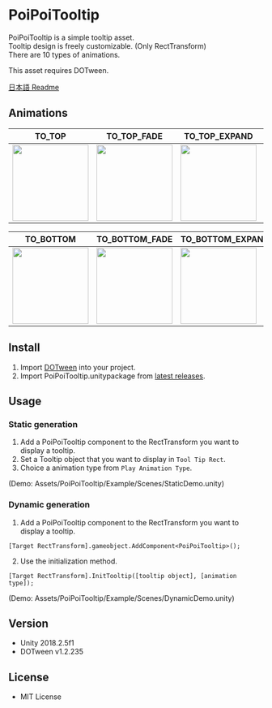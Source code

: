 # PoiPoiTooltip

PoiPoiTooltip is a simple tooltip asset.  
Tooltip design is freely customizable. (Only RectTransform)  
There are 10 types of animations.

This asset requires DOTween.

[日本語 Readme](/README_JP.md)

## Animations
|TO_TOP|TO_TOP_FADE|TO_TOP_EXPAND|TO_TOP_ATTACHED|TO_TOP_FUN|
|-|-|-|-|-|
|<img src="https://user-images.githubusercontent.com/398736/55278540-f38b6a00-5350-11e9-8ffc-55344518d15a.gif" width="150">|<img src="https://user-images.githubusercontent.com/398736/55278557-2afa1680-5351-11e9-857c-a9f2eb51096f.gif" width="150">|<img src="https://user-images.githubusercontent.com/398736/55278642-75c85e00-5352-11e9-9075-3646d152952b.gif" width="150">|<img src="https://user-images.githubusercontent.com/398736/55278644-82e54d00-5352-11e9-84e6-55706908709c.gif" width="150">|<img src="https://user-images.githubusercontent.com/398736/55278647-8bd61e80-5352-11e9-9137-d9563b686c31.gif" width="150">|

|TO_BOTTOM|TO_BOTTOM_FADE|TO_BOTTOM_EXPAND|TO_BOTTOM_ATTACHED|TO_BOTTOM_FUN|
|-|-|-|-|-|
|<img src="https://user-images.githubusercontent.com/398736/55278650-942e5980-5352-11e9-8051-69df94afc3ad.gif" width="150">|<img src="https://user-images.githubusercontent.com/398736/55278654-a27c7580-5352-11e9-8dfd-67d0259807c1.gif" width="150">|<img src="https://user-images.githubusercontent.com/398736/55278657-aad4b080-5352-11e9-9234-f7f8b1020f2f.gif" width="150">|<img src="https://user-images.githubusercontent.com/398736/55278659-b32ceb80-5352-11e9-889b-ede76ff8fd3e.gif" width="150">|<img src="https://user-images.githubusercontent.com/398736/55278663-baec9000-5352-11e9-97c9-d52af9408ad6.gif" width="150">|


## Install
1. Import [DOTween](http://dotween.demigiant.com/) into your project.
2. Import PoiPoiTooltip.unitypackage from [latest releases](https://github.com/arket/PoiPoiTooltip/releases/).

## Usage

### Static generation
1. Add a PoiPoiTooltip component to the RectTransform you want to display a tooltip.
2. Set a Tooltip object that you want to display in `Tool Tip Rect`.
3. Choice a animation type from `Play Animation Type`.

(Demo: Assets/PoiPoiTooltip/Example/Scenes/StaticDemo.unity)

### Dynamic generation
1. Add a PoiPoiTooltip component to the RectTransform you want to display a tooltip.
```
[Target RectTransform].gameobject.AddComponent<PoiPoiTooltip>();
```
2. Use the initialization method.
```
[Target RectTransform].InitTooltip([tooltip object], [animation type]);
```

 (Demo: Assets/PoiPoiTooltip/Example/Scenes/DynamicDemo.unity)

## Version
- Unity 2018.2.5f1
- DOTween v1.2.235

## License
- MIT License